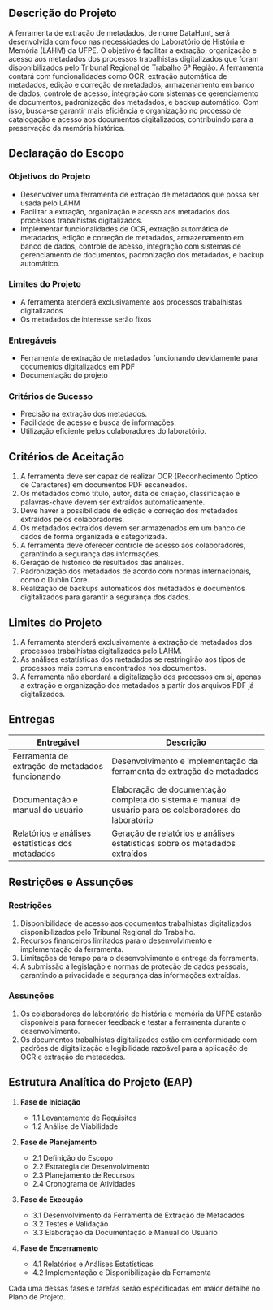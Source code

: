 ## Descrição do Projeto
A ferramenta de extração de metadados, de nome DataHunt, será desenvolvida com foco nas necessidades do Laboratório de História e Memória (LAHM) da UFPE. O objetivo é facilitar a extração, organização e acesso aos metadados dos processos trabalhistas digitalizados que foram disponibilizados pelo Tribunal Regional de Trabalho 6ª Região. A ferramenta contará com funcionalidades como OCR, extração automática de metadados, edição e correção de metadados, armazenamento em banco de dados, controle de acesso, integração com sistemas de gerenciamento de documentos, padronização dos metadados, e backup automático. Com isso, busca-se garantir mais eficiência e organização no processo de catalogação e acesso aos documentos digitalizados, contribuindo para a preservação da memória histórica.
## Declaração do Escopo
### Objetivos do Projeto
- Desenvolver uma ferramenta de extração de metadados que possa ser usada pelo LAHM 
- Facilitar a extração, organização e acesso aos metadados dos processos trabalhistas digitalizados.
- Implementar funcionalidades de OCR, extração automática de metadados, edição e correção de metadados, armazenamento em banco de dados, controle de acesso, integração com sistemas de gerenciamento de documentos,  padronização dos metadados, e backup automático.

### Limites do Projeto
- A ferramenta atenderá exclusivamente aos processos trabalhistas digitalizados 
- Os metadados de interesse serão fixos

### Entregáveis
- Ferramenta de extração de metadados funcionando  devidamente para documentos digitalizados em PDF
- Documentação do projeto

### Critérios de Sucesso
- Precisão na extração dos metadados.
- Facilidade de acesso e busca de informações.
- Utilização eficiente pelos colaboradores do laboratório.

## Critérios de Aceitação
1. A ferramenta deve ser capaz de realizar OCR (Reconhecimento Óptico de Caracteres) em documentos PDF escaneados.
2. Os metadados como título, autor, data de criação, classificação e palavras-chave devem ser extraídos automaticamente.
3. Deve haver a possibilidade de edição e correção dos metadados extraídos pelos colaboradores.
4. Os metadados extraídos devem ser armazenados em um banco de dados de forma organizada e categorizada.
5. A ferramenta deve oferecer controle de acesso aos colaboradores, garantindo a segurança das informações.
6. Geração de histórico de resultados das análises.
7. Padronização dos metadados de acordo com normas internacionais, como o Dublin Core.
8. Realização de backups automáticos dos metadados e documentos digitalizados para garantir a segurança dos dados.
## Limites do Projeto
1. A ferramenta atenderá exclusivamente à extração de metadados dos processos trabalhistas digitalizados pelo LAHM.
2. As análises estatísticas dos metadados se restringirão aos tipos de processos mais comuns encontrados nos documentos.
3. A ferramenta não abordará a digitalização dos processos em si, apenas a extração e organização dos metadados a partir dos arquivos PDF já digitalizados.
## Entregas

| Entregável                                                | Descrição                                                                                   |
|-----------------------------------------------------------|----------------------------------------------------------------------------------------------|
| Ferramenta de extração de metadados funcionando           | Desenvolvimento e implementação da ferramenta de extração de metadados                       |
| Documentação e manual do usuário                          | Elaboração de documentação completa do sistema e manual de usuário para os colaboradores do laboratório |
| Relatórios e análises estatísticas dos metadados          | Geração de relatórios e análises estatísticas sobre os metadados extraídos                     |
## Restrições e Assunções

### Restrições
1. Disponibilidade de acesso aos documentos trabalhistas digitalizados disponibilizados pelo Tribunal Regional do Trabalho.
2. Recursos financeiros limitados para o desenvolvimento e implementação da ferramenta.
3. Limitações de tempo para o desenvolvimento e entrega da ferramenta.
4. A submissão à legislação e normas de proteção de dados pessoais, garantindo a privacidade e segurança das informações extraídas.

### Assunções
1. Os colaboradores do laboratório de história e memória da UFPE estarão disponíveis para fornecer feedback e testar a ferramenta durante o desenvolvimento.
2. Os documentos trabalhistas digitalizados estão em conformidade com padrões de digitalização e legibilidade razoável para a aplicação de OCR e extração de metadados.

## Estrutura Analítica do Projeto (EAP)

1. **Fase de Iniciação**
   - 1.1 Levantamento de Requisitos
   - 1.2 Análise de Viabilidade

2. **Fase de Planejamento**
   - 2.1 Definição do Escopo
   - 2.2 Estratégia de Desenvolvimento
   - 2.3 Planejamento de Recursos
   - 2.4 Cronograma de Atividades

3. **Fase de Execução**
   - 3.1 Desenvolvimento da Ferramenta de Extração de Metadados
   - 3.2 Testes e Validação
   - 3.3 Elaboração da Documentação e Manual do Usuário

4. **Fase de Encerramento**
   - 4.1 Relatórios e Análises Estatísticas
   - 4.2 Implementação e Disponibilização da Ferramenta

Cada uma dessas fases e tarefas serão especificadas em maior detalhe no Plano de Projeto.